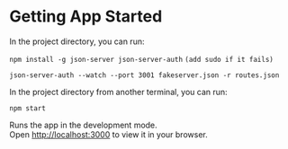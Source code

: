 # Getting App Started
In the project directory, you can run:

`npm install -g json-server json-server-auth` `(add sudo if it fails)`

`json-server-auth --watch --port 3001 fakeserver.json -r routes.json`                

In the project directory from another terminal, you can run:

`npm start`

Runs the app in the development mode.\
Open [http://localhost:3000](http://localhost:3000) to view it in your browser.
